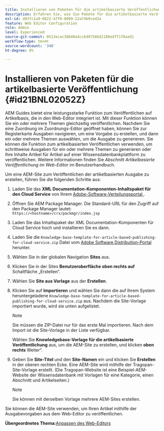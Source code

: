 ```yaml
---
title: Installieren von Paketen für die artikelbasierte Veröffentlichung
description: Erfahren Sie, wie Sie Pakete für die artikelbasierte Veröffentlichung installieren
exl-id: d83fc1a9-0822-47f0-8099-22a74b9ced2a
feature: Web Editor Configuration
role: Admin
level: Experienced
source-git-commit: 0513ecac38840a4cc649758bd1180edff1f8aed1
workflow-type: tm+mt
source-wordcount: '348'
ht-degree: 0%

---
```


# Installieren von Paketen für die artikelbasierte Veröffentlichung {#id21BNL02052Z}

AEM Guides bietet eine leistungsstarke Funktion zum Veröffentlichen auf Artikelbasis, die in den Web-Editor integriert ist. Mit dieser Funktion können Sie ein oder mehrere Themen gleichzeitig veröffentlichen. Nachdem Sie eine Zuordnung im Zuordnungs-Editor geöffnet haben, können Sie zur Registerkarte Ausgaben navigieren, um eine Vorgabe zu erstellen, und dann ein oder mehrere Themen auswählen, um die Ausgabe zu generieren. Sie können die Funktion zum artikelbasierten Veröffentlichen verwenden, um schrittweise Ausgaben für ein oder mehrere Themen zu generieren oder Ihre Inhalte Artikel für Artikel auf einer Wissensdatenbankplattform zu veröffentlichen. Weitere Informationen finden Sie *Abschnitt Artikelbasierte Veröffentlichung im Web-Editor* im Benutzerhandbuch.

Um eine AEM-Site zum Veröffentlichen der artikelbasierten Ausgabe zu erstellen, führen Sie die folgenden Schritte aus:

1. Laden Sie das **XML Documentation-Komponenten-Inhaltspaket für den Cloud Service** von Ihrem [Adobe-Software-Verteilungsportal ](https://experience.adobe.com/#/downloads/content/software-distribution/en/general.html).
1. Öffnen Sie AEM Package Manager. Die Standard-URL für den Zugriff auf den Package Manager lautet: `https://<hostname>/crx/packmgr/index.jsp`
1. Laden Sie das Inhaltspaket der XML Documentation-Komponenten für Cloud Service hoch und installieren Sie es dann.
1. Laden Sie die `Knowledge-base-template-for-article-based-publishing-for-cloud-service.zip` Datei vom [Adobe Software Distribution-Portal](https://experience.adobe.com/#/downloads/content/software-distribution/en/general.html) herunter.
1. Wählen Sie in der globalen Navigation **Sites** aus.
1. Klicken Sie in der Sites **Benutzeroberfläche oben rechts auf** Schaltfläche „Erstellen“.
1. Wählen Sie **Site aus Vorlage** aus der **Erstellen**.
1. Klicken Sie auf **Importieren** und wählen Sie dann die auf Ihrem System heruntergeladene `Knowledge-base-template-for-article-based-publishing-for-cloud-service.zip` aus. Nachdem die Site-Vorlage importiert wurde, wird sie unten aufgelistet.

   >[!NOTE]
   >
   > Sie müssen die ZIP-Datei nur für das erste Mal importieren. Nach dem Import ist die Site-Vorlage in der Liste verfügbar.

   Wählen Sie **Knowledgebase-Vorlage für die artikelbasierte Veröffentlichung** aus, um die AEM-Site zu erstellen, und klicken **oben rechts** Weiter“.

1. Geben Sie **Site-Titel** und den **Site-Namen** ein und klicken Sie **Erstellen** in der oberen rechten Ecke. Eine AEM-Site wird mithilfe der Tragopan-Site-Vorlage erstellt. \(Die Tragopan-Website ist eine Beispiel-AEM-Website der Wissensdatenbank mit Vorlagen für eine Kategorie, einen Abschnitt und Artikelseiten.\)

   >[!NOTE]
   >
   > Sie können mit derselben Vorlage mehrere AEM-Sites erstellen.


Sie können die AEM-Site verwenden, um Ihren Artikel mithilfe der Ausgabevorgaben aus dem Web-Editor zu veröffentlichen.

**Übergeordnetes Thema:**&#x200B;[ Anpassen des Web-Editors](conf-web-editor.md)
